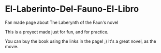 # El-Laberinto-Del-Fauno-El-Libro
Fan made page about The Laberynth of the Faun's novel

This is a proyect made just for fun, and for practice. 

You can buy the book using the links in the page! ;) It's a great novel, as the movie. 
